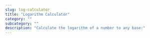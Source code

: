 ```yaml
---
slug: log-calculator
title: "Logarithm Calculator"
category: ""
subcategory: ""
description: "Calculate the logarithm of a number to any base:"
---
```


